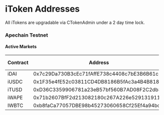 # iToken Addresses

All iTokens are upgradable via CTokenAdmin under a 2 day time lock.

### Apechain Testnet

#### Active Markets

| Contract | Address                                    | Flash Loans |
| -------- | ------------------------------------------ | ----------- |
| iDAI     | 0x7c29Da730B3cEc71fAffE738c4408c7bE3B6B61c | Yes         |
| iUSDC    | 0x1F35e4fE52c03811CD4DB8186B5fAc3a4B4B818A | Yes         |
| iTUSD    | 0xD36C3359906781a23eB57bf560B7AD08F2C2db36 | Yes         |
| iWAPE    | 0x71b2607BfF2d213082180c267A226e5291319116 | Yes         |
| IWBTC    | 0xb8faCa77057DBE98b45273060658Cf25Ef4a94bc | Yes         |
